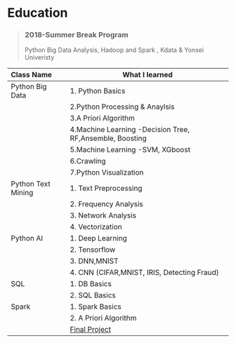 # Education
 
> ### 2018-Summer Break Program
> Python Big Data Analysis, Hadoop and Spark , Kdata & Yonsei Univeristy

| Class Name                        | What I learned                                   | 
| :--------------------- | ---------------------------------------- | 
|Python Big Data|1. Python Basics| 
||2.Python Processing & Anaylsis|
||3.A Priori Algorithm|
||4.Machine Learning -Decision Tree, RF,Ansemble, Boosting|
||5.Machine Learning -SVM, XGboost | 
||6.Crawling|
||7.Python Visualization|
|Python Text Mining|1. Text Preprocessing|
||2. Frequency Analysis|
||3. Network Analysis|
||4. Vectorization|
|Python AI| 1. Deep Learning |
||2. Tensorflow|
||3. DNN,MNIST|
||4. CNN (CIFAR,MNIST, IRIS, Detecting Fraud)|
|SQL| 1. DB Basics|
|| 2. SQL Basics|
|Spark|1. Spark Basics|
||2. A Priori Algorithm|
||[Final Project](https://github.com/serah1107/Education/tree/master/Python%20Education%20Program%202018/%EB%94%B0%EB%A6%89%EC%9D%B4%20Project)|



